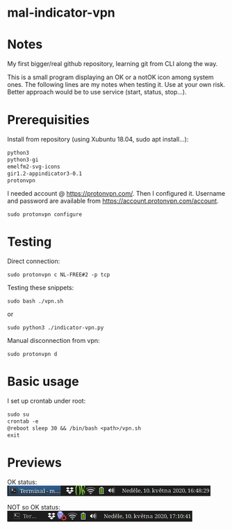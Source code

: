 # mal-indicator-vpn

# Notes
My first bigger/real github repository, learning git from CLI along the way.

This is a small program displaying an OK or a notOK icon among system ones.  The following lines are my notes when testing it.  Use at your own risk.  Better approach would be to use service (start, status, stop...).

# Prerequisities
Install from repository (using Xubuntu 18.04, sudo apt install...):

    python3
    python3-gi
    emelfm2-svg-icons
    gir1.2-appindicator3-0.1
    protonvpn

I needed account @ <https://protonvpn.com/>. Then I configured it. Username and password are available from <https://account.protonvpn.com/account>.

    sudo protonvpn configure



# Testing
Direct connection: 

    sudo protonvpn c NL-FREE#2 -p tcp

Testing these snippets: 

    sudo bash ./vpn.sh

or

    sudo python3 ./indicator-vpn.py

Manual disconnection from vpn: 

    sudo protonvpn d

# Basic usage
I set up crontab under root:

    sudo su
    crontab -e
    @reboot sleep 30 && /bin/bash <path>/vpn.sh
    exit

# Previews

OK status: 
![](figures/OK.png "An OK icon")

NOT so OK status: 
![](figures/notOK.png  "A not so OK icon")
